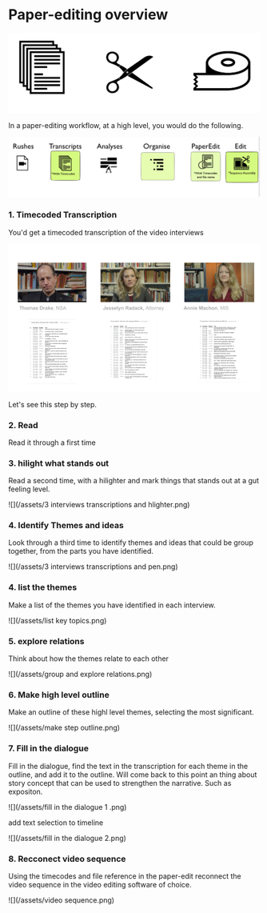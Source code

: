 # Paper-editing overview

![](/assets/paper-editing-logos.png)

In a paper-editing workflow, at a high level, you would do the following. 

![paper-edit-overview](/assets/paper-edit-overview.png)


### 1. Timecoded Transcription
You'd get a timecoded transcription of the video interviews

![Overview analogue paper-edit](/assets/3%20interviews%20with%20Transcriptions.png)

Let's see this step by step.

### 2. Read
Read it through a first time

### 3. hilight what stands out
Read a second time, with a hilighter and mark things that stands out at a gut feeling level. 

![](/assets/3 interviews transcriptions and hlighter.png)

### 4. Identify Themes and ideas
Look through a third time to identify themes and ideas that could be group together, from the parts you have identified. 

![](/assets/3 interviews transcriptions and pen.png)

### 4. list the themes
Make a list of the themes you have identified in each interview.

![](/assets/list key topics.png)

### 5. explore relations
Think about how the themes relate to each other

![](/assets/group and explore relations.png)

### 6. Make high level outline
Make an outline of these highl level themes, selecting the most significant.

![](/assets/make step outline.png)

### 7.  Fill in the dialogue
Fill in the dialogue, find the text in the transcription for each theme in the outline, and add it to the outline.
Will come back to this point an thing about story concept that can be used to strengthen the narrative. Such as expositon.

![](/assets/fill in the dialogue 1 .png)

add text selection to timeline

![](/assets/fill in the dialogue 2.png)

### 8. Recconect video sequence
Using the timecodes and file reference in the paper-edit reconnect the video sequence in the video editing software of choice. 

![](/assets/video sequence.png)






